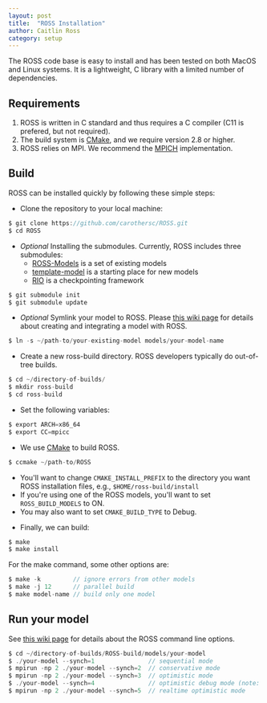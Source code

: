 ```yaml
---
layout: post
title:  "ROSS Installation"
author: Caitlin Ross
category: setup
---
```


The ROSS code base is easy to install and has been tested on both MacOS and Linux systems.
It is a lightweight, C library with a limited number of dependencies.

## Requirements

1. ROSS is written in C standard and thus requires a C compiler (C11 is prefered, but not required).
2. The build system is [CMake](www.cmake.org), and we require version 2.8 or higher.
3. ROSS relies on MPI. We recommend the [MPICH](www.mpich.org) implementation.

## Build 

ROSS can be installed quickly by following these simple steps:

- Clone the repository to your local machine:

```C
$ git clone https://github.com/carothersc/ROSS.git
$ cd ROSS
```

- *Optional* Installing the submodules. Currently, ROSS includes three submodules:
  - [ROSS-Models](http://github.com/carothersc/ROSS-Models) is a set of existing models
  - [template-model](http://github.com/nmcglohon/template-model) is a starting place for new models
  - [RIO](http://github.com/gonsie/RIO) is a checkpointing framework

```C
$ git submodule init
$ git submodule update
```

- *Optional* Symlink your model to ROSS.
Please [this wiki page](https://github.com/carothersc/ROSS/wiki/Constructing-the-Model) for details about creating and integrating a model with ROSS.

```C
$ ln -s ~/path-to/your-existing-model models/your-model-name
```


- Create a new ross-build directory. ROSS developers typically do out-of-tree builds.

```C
$ cd ~/directory-of-builds/
$ mkdir ross-build
$ cd ross-build
```

- Set the following variables:

```C
$ export ARCH=x86_64
$ export CC=mpicc
```

- We use [CMake](www.cmake.org) to build ROSS. <br/>
```C
$ ccmake ~/path-to/ROSS
```
  * You'll want to change `CMAKE_INSTALL_PREFIX` to the directory you want ROSS installation files, e.g., `$HOME/ross-build/install`
  * If you're using one of the ROSS models, you'll want to set `ROSS_BUILD_MODELS` to ON.
  * You may also want to set `CMAKE_BUILD_TYPE` to Debug.

- Finally, we can build:

```C
$ make
$ make install
```

For the make command, some other options are:

```C
$ make -k         // ignore errors from other models
$ make -j 12      // parallel build
$ make model-name // build only one model
```

## Run your model

See [this wiki page](https://github.com/carothersc/ROSS/wiki/Running-the-Simulator) for details about the ROSS command line options.

```C
$ cd ~/directory-of-builds/ROSS-build/models/your-model
$ ./your-model --synch=1               // sequential mode
$ mpirun -np 2 ./your-model --synch=2  // conservative mode
$ mpirun -np 2 ./your-model --synch=3  // optimistic mode
$ ./your-model --synch=4               // optimistic debug mode (note: not a parallel execution!)
$ mpirun -np 2 ./your-model --synch=5  // realtime optimistic mode
```
